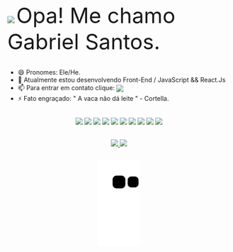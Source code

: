<div>
  <a href"https://github.com/gabriel23i">
  <img id="icon-detail-preview" width="25" src="https://c.tenor.com/nebZyl8oN7IAAAAi/wave-hello.gif">
  <font size="7"> Opa! Me chamo Gabriel Santos. </font>  
</div>          
          
<br>
  
  <ul>
    <li type="disc">😄 Pronomes: Ele/He.</li>
    <li type="disc">🌱 Atualmente estou desenvolvendo Front-End / JavaScript && React.Js</li>
    <li type="disc">📫 Para entrar em contato clique: <a href="https://www.linkedin.com/in/gabriel-santos-23352a20a/"><img id="icon-detail-preview"  width="20" align="center" src="https://cdn.jsdelivr.net/gh/devicons/devicon/icons/linkedin/linkedin-original.svg"></a></li>
    <li>⚡ Fato engraçado: " A vaca não dá leite " - Cortella.</li>
  </ul>
  
##

<div align = "center">
  <img id="icon-detail-preview" width="50" src = "https://cdn.jsdelivr.net/gh/devicons/devicon/icons/android/android-plain.svg?">
  <img id="icon-detail-preview" width="50" src = "https://cdn.jsdelivr.net/gh/devicons/devicon/icons/kotlin/kotlin-original.svg">
  <img src = "https://icongr.am/devicon/javascript-original.svg?size=50&color=0f0f0f">
  <img src = "https://icongr.am/devicon/html5-original.svg?size=50&color=currentColor">
  <img src = "https://icongr.am/devicon/css3-original.svg?size=50&color=currentColor">
  <img id="icon-detail-preview" width="50" src="https://cdn.jsdelivr.net/gh/devicons/devicon/icons/react/react-original.svg">
  <img id="icon-detail-preview" width="50" src="https://cdn.jsdelivr.net/gh/devicons/devicon/icons/androidstudio/androidstudio-original.svg">
  <img id="icon-detail-preview" width="50" src = "https://cdn.jsdelivr.net/gh/devicons/devicon/icons/intellij/intellij-original.svg">
  <img id="icon-detail-preview" width="50" src="https://cdn.jsdelivr.net/gh/devicons/devicon/icons/vscode/vscode-original.svg">
  <img id="icon-detail-preview" width="50" src="https://cdn.jsdelivr.net/gh/devicons/devicon/icons/linux/linux-original.svg" />
</div>

  ##
  
<div align = "center">
<a href="https://github.com/gabriel23i">
<img height="180em" src="https://github-readme-stats.vercel.app/api?username=gabriel23i&show_icons=true&theme=blue-green&include_all_commits=true&count_private=true">
<img height="180em" src="https://github-readme-stats.vercel.app/api/top-langs/?username=gabriel23i&layout=compact&langs_count=16&theme=blue-green">
</div>
  
  ##
  
<div align = "center">
  
<!--  <a href"mailto:ogabrielmb@gmail.com" target="_blank"> <img src = "https://img.shields.io/badge/Gmail-D14836?style=for-the-badge&logo=gmail&logoColor=white" target="_blank"></a>
 <a href"https://www.linkedin.com/in/gabriel-santos-23352a20a/" target="_blank"> <img src = "https://img.shields.io/badge/LinkedIn-0077B5?style=for-the-badge&logo=linkedin&logoColor=white" target="_blank"></a>
 <a href"https://discord.com/channels/@GabrielSS#1784" target="_blank"> <img src = "https://img.shields.io/badge/Discord-7289DA?style=for-the-badge&logo=discord&logoColor=white"  target="_blank"></a>
 <a href"https://t.me/@Ogabrielmb" target="_blank"> <img src = "https://img.shields.io/badge/Telegram-2CA5E0?style=for-the-badge&logo=telegram&logoColor=white"  target="_blank"></a> -->

![Snake animation](https://github.com/Gabriel23i/Gabriel23i/blob/output/github-contribution-grid-snake.svg)

</div>   


    
